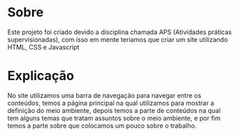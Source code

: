 # Sobre

Este projeto foi criado devido a disciplina chamada APS (Atividades práticas supervisionadas), com isso em mente teriamos que criar um site utilizando HTML, CSS e Javascript

# Explicação

No site utilizamos uma barra de navegação para navegar entre os conteúdos, temos a página principal na qual utilizamos para mostrar a definição do meio ambiente, depois temos a parte de conteúdos na qual tem alguns temas que tratam assuntos sobre o meio ambiente, e por fim temos a parte sobre que colocamos um pouco sobre o trabalho.